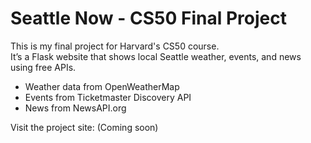 # Seattle Now - CS50 Final Project

This is my final project for Harvard's CS50 course.  
It’s a Flask website that shows local Seattle weather, events, and news using free APIs.  

- Weather data from OpenWeatherMap  
- Events from Ticketmaster Discovery API  
- News from NewsAPI.org  

Visit the project site: (Coming soon)  
